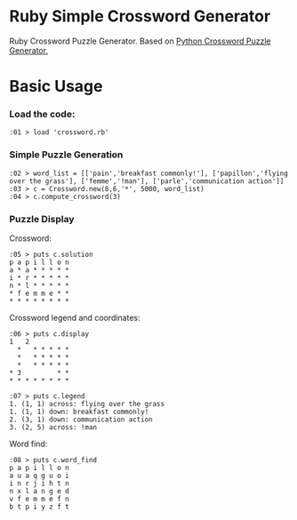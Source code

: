 # Ruby Simple Crossword Generator
Ruby Crossword Puzzle Generator. Based on <a href="http://bryanhelmig.com/python-crossword-puzzle-generator/"> Python Crossword Puzzle Generator.</a>

# Basic Usage
### Load the code:
```
:01 > load 'crossword.rb'
 ```
### Simple Puzzle Generation
```
:02 > word_list = [['pain','breakfast commonly!'], ['papillon','flying over the grass'], ['femme','!man'], ['parle','communication action']]
:03 > c = Crossword.new(8,6,'*', 5000, word_list)
:04 > c.compute_crossword(3)
```
### Puzzle Display
Crossword:
```
:05 > puts c.solution
p a p i l l o n 
a * a * * * * * 
i * r * * * * * 
n * l * * * * * 
* f e m m e * * 
* * * * * * * *
```
Crossword legend and coordinates:
```
:06 > puts c.display
1   2           
  *   * * * * * 
  *   * * * * * 
  *   * * * * * 
* 3         * * 
* * * * * * * *

:07 > puts c.legend
1. (1, 1) across: flying over the grass
1. (1, 1) down: breakfast commonly!
2. (3, 1) down: communication action
3. (2, 5) across: !man
```
Word find:
```
:08 > puts c.word_find
p a p i l l o n 
a u a q g u o i 
i n r j i h t n 
n x l a n g e d 
v f e m m e f n 
b t p i y z f t 
```
